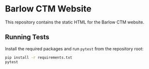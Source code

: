 # Barlow CTM Website

This repository contains the static HTML for the Barlow CTM website.

## Running Tests

Install the required packages and run `pytest` from the repository root:

```bash
pip install -r requirements.txt
pytest
```
